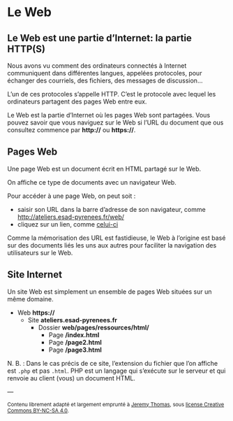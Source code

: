 # Le Web

## Le Web est une partie d’Internet: la partie HTTP(S)

Nous avons vu comment des ordinateurs connectés à Internet communiquent dans différentes langues, appelées protocoles, pour échanger des courriels, des fichiers, des messages de discussion…

L’un de ces protocoles s’appelle HTTP. C’est le protocole avec lequel les ordinateurs partagent des pages Web entre eux.

Le Web est la partie d’Internet où les pages Web sont partagées. Vous pouvez savoir que vous naviguez sur le Web si l’URL du document que ous consultez commence par **http://** ou **https://**.

## Pages Web

Une page Web est un document écrit en HTML partagé sur le Web.

On affiche ce type de documents avec un navigateur Web.

Pour accéder à une page Web, on peut soit :

- saisir son URL dans la barre d’adresse de son navigateur, comme http://ateliers.esad-pyrenees.fr/web/
- cliquez sur un lien, comme [celui-ci](http://ateliers.esad-pyrenees.fr/web/)

Comme la mémorisation des URL est fastidieuse, le Web à l’origine est basé sur des documents liés les uns aux autres pour faciliter la navigation des utilisateurs sur le Web.

## Site Internet

Un site Web est simplement un ensemble de pages Web situées sur un même domaine.

- Web **https://**
    * Site **ateliers.esad-pyrenees.fr**
        - Dossier **web/pages/ressources/html/**
            - Page **/index.html**
            - Page **/page2.html**
            - Page **/page3.html**

N. B. : Dans le cas précis de ce site, l’extension du fichier que l’on affiche est `.php` et pas `.html`. PHP est un langage qui s’exécute sur le serveur et qui renvoie au client (vous) un document HTML.

—

<small>Contenu librement adapté et largement emprunté à [Jeremy Thomas](https://marksheet.io), sous [license Creative Commons BY-NC-SA 4.0](https://creativecommons.org/licenses/by-nc-sa/4.0/). </small>
